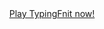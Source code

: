 <div style="text-align: center;"><a href="http://taikifnit.github.io/typingFnit/">Play TypingFnit now!</a></div>
